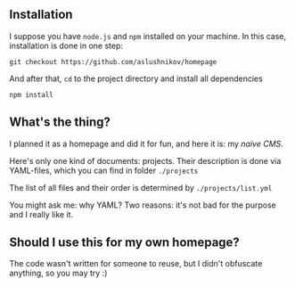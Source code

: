 ## Installation

I suppose you have `node.js` and `npm` installed on your machine.
In this case, installation is done in one step:

`git checkout https://github.com/aslushnikov/homepage`

And after that, `cd` to the project directory and install
all dependencies

`npm install`

## What's the thing?

I planned it as a homepage and did it for fun, and here it is: my *naive CMS*.

Here's only one kind of documents: projects. Their description is done via
YAML-files, which you can find in folder `./projects`

The list of all files and their order is determined by `./projects/list.yml`

You might ask me: why YAML? Two reasons: it's not bad for the purpose and I
really like it.

## Should I use this for my own homepage?

The code wasn't written for someone to reuse, but I didn't obfuscate
anything, so you may try :)


